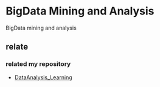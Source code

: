 # BigData Mining and Analysis
BigData mining and analysis 
## relate
### related my repository
* [DataAnalysis_Learning](https://github.com/FreedomHappy/DataAnalysis_Learning)
